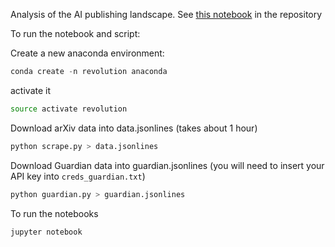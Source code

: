 Analysis of the AI publishing landscape. See [this notebook](https://github.com/CDECatapult/what-is-the-ai-revolution/blob/master/Why%20the%20'AI%20revolution'%20is%20really%20a%20deep%20learning%20revolution.ipynb) in the repository

To run the notebook and script:

Create a new anaconda environment:

```python
conda create -n revolution anaconda
```

activate it

```bash
source activate revolution
```

Download arXiv data into data.jsonlines (takes about 1 hour)

```bash
python scrape.py > data.jsonlines
```

Download Guardian data into guardian.jsonlines (you will need to insert your API key into `creds_guardian.txt`)

```bash
python guardian.py > guardian.jsonlines
```

To run the notebooks

```bash
jupyter notebook
```
